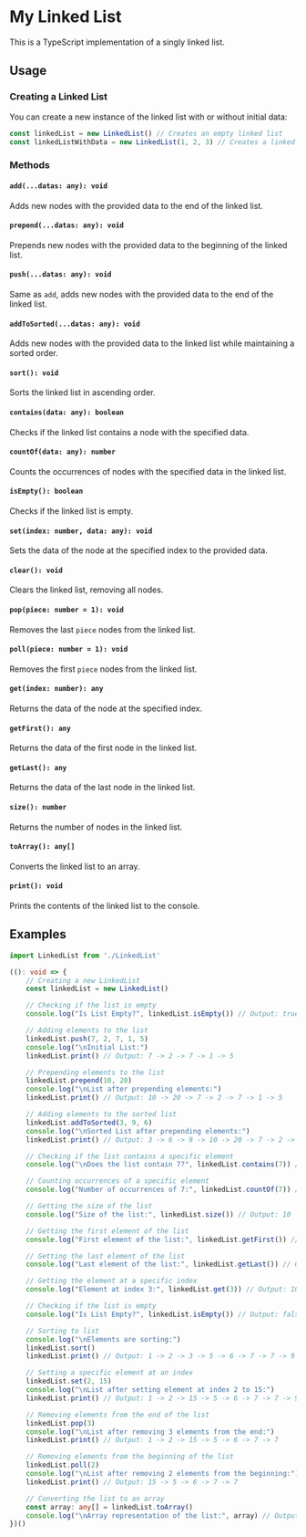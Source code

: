 # My Linked List

This is a TypeScript implementation of a singly linked list.

## Usage

### Creating a Linked List

You can create a new instance of the linked list with or without initial data:

```typescript
const linkedList = new LinkedList() // Creates an empty linked list
const linkedListWithData = new LinkedList(1, 2, 3) // Creates a linked list with initial data
```

### Methods

#### `add(...datas: any): void`

Adds new nodes with the provided data to the end of the linked list.

#### `prepend(...datas: any): void`

Prepends new nodes with the provided data to the beginning of the linked list.

#### `push(...datas: any): void`

Same as `add`, adds new nodes with the provided data to the end of the linked list.

#### `addToSorted(...datas: any): void`

Adds new nodes with the provided data to the linked list while maintaining a sorted order.

#### `sort(): void`

Sorts the linked list in ascending order.

#### `contains(data: any): boolean`

Checks if the linked list contains a node with the specified data.

#### `countOf(data: any): number`

Counts the occurrences of nodes with the specified data in the linked list.

#### `isEmpty(): boolean`

Checks if the linked list is empty.

#### `set(index: number, data: any): void`

Sets the data of the node at the specified index to the provided data.

#### `clear(): void`

Clears the linked list, removing all nodes.

#### `pop(piece: number = 1): void`

Removes the last `piece` nodes from the linked list.

#### `poll(piece: number = 1): void`

Removes the first `piece` nodes from the linked list.

#### `get(index: number): any`

Returns the data of the node at the specified index.

#### `getFirst(): any`

Returns the data of the first node in the linked list.

#### `getLast(): any`

Returns the data of the last node in the linked list.

#### `size(): number`

Returns the number of nodes in the linked list.

#### `toArray(): any[]`

Converts the linked list to an array.

#### `print(): void`

Prints the contents of the linked list to the console.

## Examples

```typescript
import LinkedList from './LinkedList'

((): void => {
    // Creating a new LinkedList
    const linkedList = new LinkedList()

    // Checking if the list is empty
    console.log("Is List Empty?", linkedList.isEmpty()) // Output: true

    // Adding elements to the list
    linkedList.push(7, 2, 7, 1, 5)
    console.log("\nInitial List:")
    linkedList.print() // Output: 7 -> 2 -> 7 -> 1 -> 5

    // Prepending elements to the list
    linkedList.prepend(10, 20)
    console.log("\nList after prepending elements:")
    linkedList.print() // Output: 10 -> 20 -> 7 -> 2 -> 7 -> 1 -> 5

    // Adding elements to the sorted list
    linkedList.addToSorted(3, 9, 6)
    console.log("\nSorted List after prepending elements:")
    linkedList.print() // Output: 3 -> 6 -> 9 -> 10 -> 20 -> 7 -> 2 -> 7 -> 1 -> 5

    // Checking if the list contains a specific element
    console.log("\nDoes the list contain 7?", linkedList.contains(7)) // Output: true

    // Counting occurrences of a specific element
    console.log("Number of occurrences of 7:", linkedList.countOf(7)) // Output: 2

    // Getting the size of the list
    console.log("Size of the list:", linkedList.size()) // Output: 10

    // Getting the first element of the list
    console.log("First element of the list:", linkedList.getFirst()) // Output: 3

    // Getting the last element of the list
    console.log("Last element of the list:", linkedList.getLast()) // Output: 5

    // Getting the element at a specific index
    console.log("Element at index 3:", linkedList.get(3)) // Output: 10

    // Checking if the list is empty
    console.log("Is List Empty?", linkedList.isEmpty()) // Output: false

    // Sorting to list
    console.log("\nElements are sorting:")
    linkedList.sort()
    linkedList.print() // Output: 1 -> 2 -> 3 -> 5 -> 6 -> 7 -> 7 -> 9 -> 10 -> 20

    // Setting a specific element at an index
    linkedList.set(2, 15)
    console.log("\nList after setting element at index 2 to 15:")
    linkedList.print() // Output: 1 -> 2 -> 15 -> 5 -> 6 -> 7 -> 7 -> 9 -> 10 -> 20

    // Removing elements from the end of the list
    linkedList.pop(3)
    console.log("\nList after removing 3 elements from the end:")
    linkedList.print() // Output: 1 -> 2 -> 15 -> 5 -> 6 -> 7 -> 7

    // Removing elements from the beginning of the list
    linkedList.poll(2)
    console.log("\nList after removing 2 elements from the beginning:")
    linkedList.print() // Output: 15 -> 5 -> 6 -> 7 -> 7

    // Converting the list to an array
    const array: any[] = linkedList.toArray()
    console.log("\nArray representation of the list:", array) // Output: [ 15, 5, 6, 7, 7 ]
})()
```